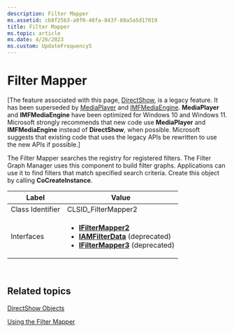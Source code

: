 ```yaml
---
description: Filter Mapper
ms.assetid: cb8f25b3-a0f0-48fa-843f-88a5a5d17019
title: Filter Mapper
ms.topic: article
ms.date: 4/26/2023
ms.custom: UpdateFrequency5
---
```


# Filter Mapper

\[The feature associated with this page, [DirectShow](/windows/win32/directshow/directshow), is a legacy feature. It has been superseded by [MediaPlayer](/uwp/api/Windows.Media.Playback.MediaPlayer) and [IMFMediaEngine](/windows/win32/api/mfmediaengine/nn-mfmediaengine-imfmediaengine). **MediaPlayer** and **IMFMediaEngine** have been optimized for Windows 10 and Windows 11. Microsoft strongly recommends that new code use **MediaPlayer** and **IMFMediaEngine** instead of **DirectShow**, when possible. Microsoft suggests that existing code that uses the legacy APIs be rewritten to use the new APIs if possible.\]

The Filter Mapper searches the registry for registered filters. The Filter Graph Manager uses this component to build filter graphs. Applications can use it to find filters that match specified search criteria. Create this object by calling **CoCreateInstance**.




| Label | Value |
|--------|-------|
| Class Identifier | CLSID_FilterMapper2 | 
| Interfaces | <ul><li><a href="/windows/desktop/api/Strmif/nn-strmif-ifiltermapper2"><strong>IFilterMapper2</strong></a></li><li><a href="iamfilterdata.md"><strong>IAMFilterData</strong></a> (deprecated)</li><li><a href="/windows/desktop/api/Strmif/nn-strmif-ifiltermapper3"><strong>IFilterMapper3</strong></a> (deprecated)</li></ul> | 




 

## Related topics

<dl> <dt>

[DirectShow Objects](directshow-objects.md)
</dt> <dt>

[Using the Filter Mapper](using-the-filter-mapper.md)
</dt> </dl>

 

 



